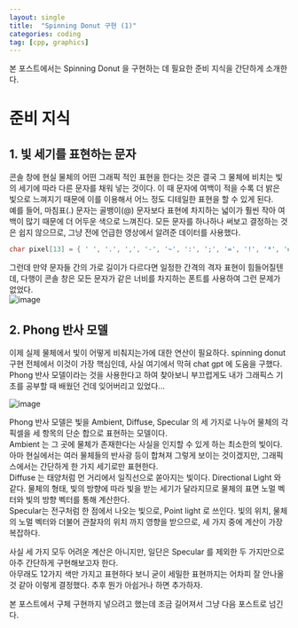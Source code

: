 ```yaml
---
layout: single
title:  "Spinning Donut 구현 (1)"
categories: coding
tag: [cpp, graphics]
---
```


본 포스트에서는 Spinning Donut 을 구현하는 데 필요한 준비 지식을 간단하게 소개한다.
  
# 준비 지식

## 1. 빛 세기를 표현하는 문자

콘솔 창에 현실 물체의 어떤 그래픽 적인 표현을 한다는 것은 결국 그 물체에 비치는 빛의 세기에 따라 다른 문자를 채워 넣는 것이다. 이 때 문자에 여백이 적을 수록 더 밝은 빛으로 느껴지기 때문에 이를 이용해서 어느 정도 디테일한 표현을 할 수 있게 된다.  
예를 들어, 마침표(.) 문자는 골뱅이(@) 문자보다 표현에 차지하는 넓이가 훨씬 작아 여백이 많기 때문에 더 어두운 색으로 느껴진다. 모든 문자를 하나하나 써보고 결정하는 것은 쉽지 않으므로, 그냥 전에 언급한 영상에서 알려준 데이터를 사용했다.  

```cpp
char pixel[13] = { ' ', '.', ',', '-', '~', ':', ';', '=', '!', '*', '#', '$', '@' };
```

그런데 만약 문자들 간의 가로 길이가 다르다면 일정한 간격의 격자 표현이 힘들어질텐데, 다행이 콘솔 창은 모든 문자가 같은 너비를 차지하는 폰트를 사용하여 그런 문제가 없었다.  
![image](https://jm911.github.io/assets/images/230506/1.png)  

## 2. Phong 반사 모델

이제 실제 물체에서 빛이 어떻게 비춰지는가에 대한 연산이 필요하다. spinning donut 구현 전체에서 이것이 가장 핵심인데, 사실 여기에서 막혀 chat gpt 에 도움을 구했다.  
Phong 반사 모델이라는 것을 사용한다고 하여 찾아보니 부끄럽게도 내가 그래픽스 기초를 공부할 때 배웠던 건데 잊어버리고 있었다...  

![image](https://jm911.github.io/assets/images/230506/2.png)  

Phong 반사 모델은 빛을 Ambient, Diffuse, Specular 의 세 가지로 나누어 물체의 각 픽셀을 세 항목의 단순 합으로 표현하는 모델이다.  
Ambient 는 그 곳에 물체가 존재한다는 사실을 인지할 수 있게 하는 최소한의 빛이다. 아마 현실에서는 여러 물체들의 반사광 등이 합쳐져 그렇게 보이는 것이겠지만, 그래픽스에서는 간단하게 한 가지 세기로만 표현한다.  
Diffuse 는 태양처럼 먼 거리에서 일직선으로 쏟아지는 빛이다. Directional Light 와 같다. 물체의 형태, 빛의 방향에 따라 빛을 받는 세기가 달라지므로 물체의 표면 노멀 벡터와 빛의 방향 벡터를 통해 계산한다.  
Specular는 전구처럼 한 점에서 나오는 빛으로, Point light 로 쓰인다. 빛의 위치, 물체의 노멀 벡터와 더불어 관찰자의 위치 까지 영향을 받으므로, 세 가지 중에 계산이 가장 복잡하다.  
  
사실 세 가지 모두 어려운 계산은 아니지만, 일단은 Specular 를 제외한 두 가지만으로 아주 간단하게 구현해보고자 한다.  
아무래도 12가지 색만 가지고 표현하다 보니 굳이 세밀한 표현까지는 어차피 잘 안나올 것 같아 이렇게 결정했다. 추후 뭔가 아쉽거나 하면 추가하자.  
  
본 포스트에서 구체 구현까지 넣으려고 했는데 조금 길어져서 그냥 다음 포스트로 넘긴다.

